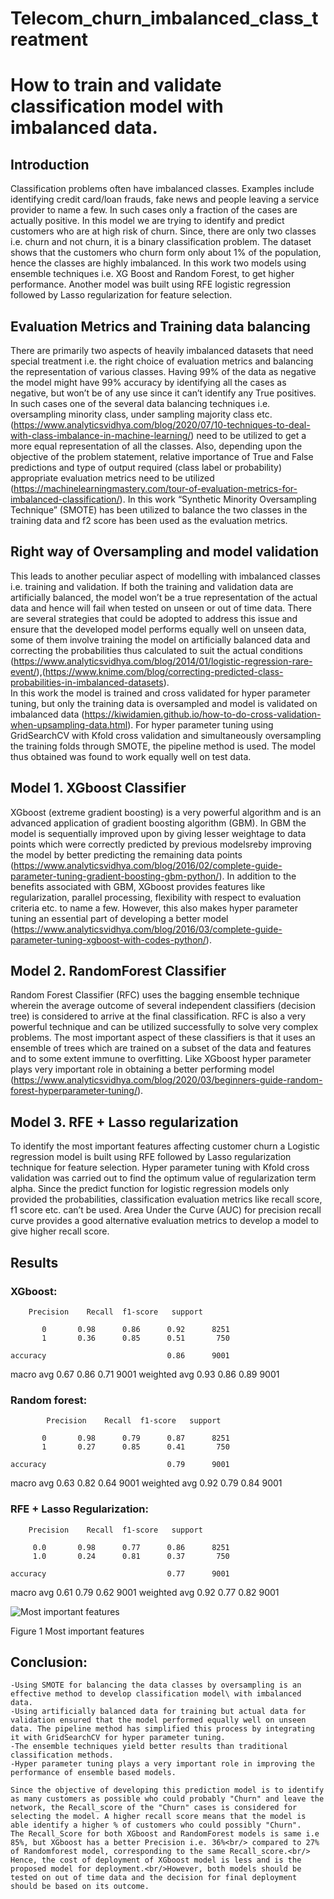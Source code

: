 # Telecom_churn_imbalanced_class_treatment

# How to train and validate classification model with imbalanced data.

## Introduction

Classification problems often have imbalanced classes. Examples include identifying credit card/loan frauds, fake news and people leaving a service provider to name a few. In such cases only a fraction of the cases are actually positive. In this model we are trying to identify and predict customers who are at high risk of churn. Since, there are only two classes i.e. churn and not churn, it is a binary classification problem. The dataset shows that the customers who churn form only about 1% of the population, hence the classes are highly imbalanced.
In this work two models using ensemble techniques i.e. XG Boost and Random Forest, to get higher performance. Another model was built using RFE logistic regression followed by Lasso regularization for feature selection. 

## Evaluation Metrics and Training data balancing

There are primarily two aspects of heavily imbalanced datasets that need special treatment i.e. the right choice of evaluation metrics and balancing the representation of various classes. Having 99% of the data as negative the model might have 99% accuracy by identifying all the cases as negative, but won’t be of any use since it can’t identify any True positives. In such cases one of the several data balancing techniques i.e. oversampling minority class, under sampling majority class etc. (https://www.analyticsvidhya.com/blog/2020/07/10-techniques-to-deal-with-class-imbalance-in-machine-learning/) need to be utilized to get a more equal representation of all the classes. Also, depending upon the objective of the problem statement, relative importance of True and False predictions and type of output required (class label or probability) appropriate evaluation metrics need to be utilized (https://machinelearningmastery.com/tour-of-evaluation-metrics-for-imbalanced-classification/). In this work “Synthetic Minority Oversampling Technique” (SMOTE) has been utilized to balance the two classes in the training data and f2 score has been used as the evaluation metrics. 

## Right way of Oversampling and model validation

This leads to another peculiar aspect of modelling with imbalanced classes i.e. training and validation. If both the training and validation data are artificially balanced, the model won’t be a true representation of the actual data and hence will fail when tested on unseen or out of time data. There are several strategies that could be adopted to address this issue and ensure that the developed model performs equally well on unseen data, some of them involve training the model on artificially balanced data and correcting the probabilities thus calculated to suit the actual conditions (https://www.analyticsvidhya.com/blog/2014/01/logistic-regression-rare-event/),(https://www.knime.com/blog/correcting-predicted-class-probabilities-in-imbalanced-datasets).  
In this work the model is trained and cross validated for hyper parameter tuning, but only the training data is oversampled and model is validated on imbalanced data (https://kiwidamien.github.io/how-to-do-cross-validation-when-upsampling-data.html). For hyper parameter tuning using GridSearchCV with Kfold cross validation and simultaneously oversampling the training folds through SMOTE, the pipeline method is used. The model thus obtained was found to work equally well on test data.

## Model 1. XGboost Classifier

XGboost (extreme gradient boosting) is a very powerful algorithm and is an advanced application of gradient boosting algorithm (GBM). In GBM the model is sequentially improved upon by giving lesser weightage to data points which were correctly predicted by previous modelsreby improving the model by better predicting the remaining data points (https://www.analyticsvidhya.com/blog/2016/02/complete-guide-parameter-tuning-gradient-boosting-gbm-python/). In addition to the benefits associated with GBM, XGboost provides features like regularization, parallel processing, flexibility with respect to evaluation criteria etc. to name a few. However, this also makes hyper parameter tuning an essential part of developing a better model (https://www.analyticsvidhya.com/blog/2016/03/complete-guide-parameter-tuning-xgboost-with-codes-python/). 

## Model 2. RandomForest Classifier

Random Forest Classifier (RFC) uses the bagging ensemble technique wherein the average outcome of several independent classifiers (decision tree) is considered to arrive at the final classification. RFC is also a very powerful technique and can be utilized successfully to solve very complex problems. The most important aspect of these classifiers is that it uses an ensemble of trees which are trained on a subset of the data and features and to some extent immune to overfitting. Like XGboost hyper parameter plays very important role in obtaining a better performing model (https://www.analyticsvidhya.com/blog/2020/03/beginners-guide-random-forest-hyperparameter-tuning/). 

## Model 3. RFE + Lasso regularization

To identify the most important features affecting customer churn a Logistic regression model is built using RFE followed by Lasso regularization technique for feature selection. Hyper parameter tuning with Kfold cross validation was carried out to find the optimum value of regularization term alpha. Since the predict function for logistic regression models only provided the probabilities, classification evaluation metrics like recall score, f1 score etc. can’t be used. Area Under the Curve (AUC) for precision recall curve provides a good alternative evaluation metrics to develop a model to give higher recall score.

## Results 

### XGboost: 
		Precision    Recall  f1-score   support

           0       0.98      0.86      0.92      8251
           1       0.36      0.85      0.51       750

    accuracy                           0.86      9001
   macro avg       0.67      0.86      0.71      9001
weighted avg       0.93      0.86      0.89      9001

### Random forest:
           	Precision    Recall  f1-score   support

           0       0.98      0.79      0.87      8251
           1       0.27      0.85      0.41       750

    accuracy                           0.79      9001
   macro avg       0.63      0.82      0.64      9001
weighted avg       0.92      0.79      0.84      9001

### RFE + Lasso Regularization:
		Precision    Recall  f1-score   support

         0.0       0.98      0.77      0.86      8251
         1.0       0.24      0.81      0.37       750

    accuracy                           0.77      9001
   macro avg       0.61      0.79      0.62      9001
weighted avg       0.92      0.77      0.82      9001

![Most important features](https://user-images.githubusercontent.com/62643813/106435276-ae7a7680-6498-11eb-80d5-85eebceb897a.PNG)

Figure 1 Most important features

## Conclusion:

	-Using SMOTE for balancing the data classes by oversampling is an effective method to develop classification model\ with imbalanced data.
	-Using artificially balanced data for training but actual data for validation ensured that the model performed equally well on unseen data. The pipeline method has simplified this process by integrating it with GridSearchCV for hyper parameter tuning.
	-The ensemble techniques yield better results than traditional classification methods.
	-Hyper parameter tuning plays a very important role in improving the performance of ensemble based models.

	Since the objective of developing this prediction model is to identify as many customers as possible who could probably "Churn" and leave the network, the Recall_score of the "Churn" cases is considered for selecting the model. A higher recall score means that the model is able identify a higher % of customers who could possibly "Churn".
	The Recall_Score for both XGboost and RandomForest models is same i.e 85%, but XGboost has a better Precision i.e. 36%<br/> compared to 27% of Randomforest model, corresponding to the same Recall_score.<br/> Hence, the cost of deployment of XGboost model is less and is the proposed model for deployment.<br/>However, both models should be tested on out of time data and the decision for final deployment should be based on its outcome.

